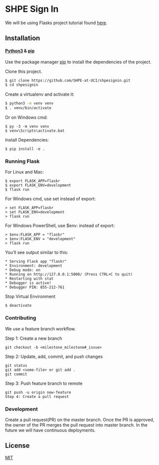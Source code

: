 # SHPE Sign In

We will be using Flasks project tutorial found [here](http://flask.palletsprojects.com/en/1.1.x/tutorial/).

## Installation

#### [Python3](https://www.python.org/downloads/) & [pip](https://pip.pypa.io/en/stable/)

Use the package manager [pip](https://pip.pypa.io/en/stable/) to install the dependencies of the project.

Clone this project.

```bash
$ git clone https://github.com/SHPE-at-UCI/shpesignin.git
$ cd shpesignin
```

Create a virtualenv and activate it:

```bash
$ python3 -m venv venv
$ . venv/bin/activate
```

Or on Windows cmd:

```
$ py -3 -m venv venv
$ venv\Scripts\activate.bat
```

Install Dependencies:

```
$ pip install -e .
```
### Running Flask

For Linux and Mac:

```
$ export FLASK_APP=flaskr
$ export FLASK_ENV=development
$ flask run
```

For Windows cmd, use set instead of export:

```
> set FLASK_APP=flaskr
> set FLASK_ENV=development
> flask run
```

For Windows PowerShell, use \$env: instead of export:

```
> $env:FLASK_APP = "flaskr"
> $env:FLASK_ENV = "development"
> flask run
```

You’ll see output similar to this:

```
* Serving Flask app "flaskr"
* Environment: development
* Debug mode: on
* Running on http://127.0.0.1:5000/ (Press CTRL+C to quit)
* Restarting with stat
* Debugger is active!
* Debugger PIN: 855-212-761
```

Stop Virtual Environment
```
$ deactivate
```


### Contributing

We use a feature branch workflow.

Step 1: Create a new branch

```
git checkout -b <milestone_milestone#_issue>
```

Step 2: Update, add, commit, and push changes

```
git status
git add <some-file> or git add .
git commit
```

Step 3: Push feature branch to remote

```
git push -u origin new-feature
Step 4: Create a pull request
```

### Development

Create a pull request(PR) on the master branch.
Once the PR is approved, the owner of the PR merges the pull request into master branch.
In the future we will have continuous deployments. 

## License

[MIT](https://choosealicense.com/licenses/mit/)
